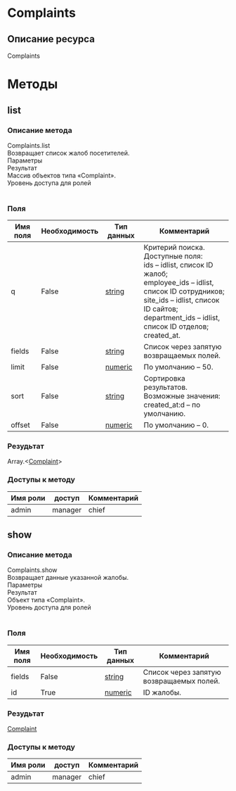 
# Complaints

## Описание ресурса
Complaints<br/>
# Методы

## list

### Описание метода
Complaints.list<br/>Возвращает список жалоб посетителей.<br/>Параметры<br/>Результат<br/>Массив объектов типа «Complaint».<br/>Уровень доступа для ролей<br/><br/>
### Поля

| Имя поля | Необходимость | Тип данных | Комментарий |
|---|---|---|---|
|q|False|[string](/docs/types/string.md)|Критерий поиска.<br/>Доступные поля:<br/>ids – idlist, список ID жалоб;<br/>employee_ids – idlist, список ID сотрудников;<br/>site_ids – idlist, список ID сайтов;<br/>department_ids – idlist, список ID отделов;<br/>created_at.<br/>|
|fields|False|[string](/docs/types/string.md)|Список через запятую возвращаемых полей.<br/>|
|limit|False|[numeric](/docs/types/numeric.md)|По умолчанию – 50.<br/>|
|sort|False|[string](/docs/types/string.md)|Сортировка результатов.<br/>Возможные значения:<br/>created_at:d – по умолчанию.<br/>|
|offset|False|[numeric](/docs/types/numeric.md)|По умолчанию – 0.<br/>|

### Резудьтат
Array.<[Complaint](/docs/types/Complaint.md)>
### Доступы к методу

| Имя роли | доступ | Комментарий |
|---|---|---|
|admin|manager|chief|chief_partner|operator|admin_partner
## show

### Описание метода
Complaints.show<br/>Возвращает данные указанной жалобы.<br/>Параметры<br/>Результат<br/>Объект типа «Complaint».<br/>Уровень доступа для ролей<br/><br/>
### Поля

| Имя поля | Необходимость | Тип данных | Комментарий |
|---|---|---|---|
|fields|False|[string](/docs/types/string.md)|Список через запятую возвращаемых полей.<br/>|
|id|True|[numeric](/docs/types/numeric.md)|ID жалобы.<br/>|

### Резудьтат
[Complaint](/docs/types/Complaint.md)
### Доступы к методу

| Имя роли | доступ | Комментарий |
|---|---|---|
|admin|manager|chief|chief_partner|operator|admin_partner